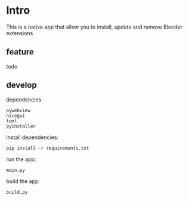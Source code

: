 # Intro
This is a native app that allow you to install, update and remove Blender extensions

## feature
todo

## develop
dependencies:
```
pywebview 
nicegui
toml
pyinstaller
```
install dependencies:

```
pip install -r requirements.txt
```

run the app:
```
main.py
```

build the app:
```
build.py
```